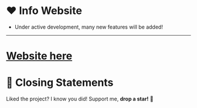 # ❤ Info Website
* Under active development, many new features will be added!

---
# [Website here](https://gotflamingo.github.io/)

# 📜 Closing Statements

Liked the project? I know you did! Support me, **drop a star!** 🙏
